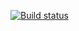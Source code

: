 [![Build status](https://ci.appveyor.com/api/projects/status/3j38dob9fg4v5imj?svg=true)](https://ci.appveyor.com/project/Zerodoom675/web-interface)
